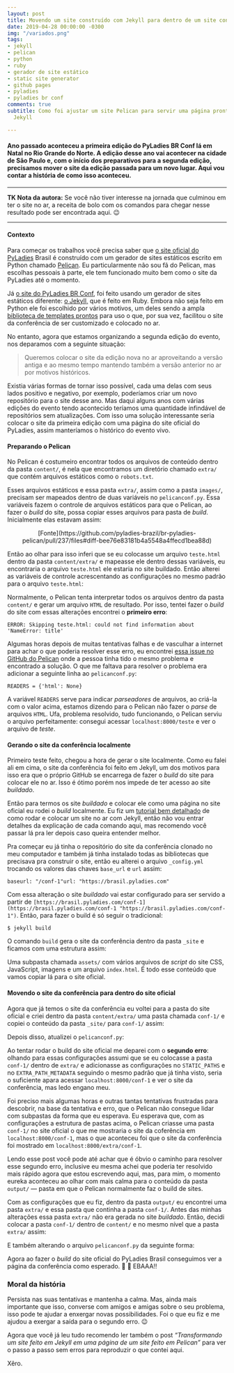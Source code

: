 ```yaml
---
layout: post
title: Movendo um site construído com Jekyll para dentro de um site construído com Pelican
date: 2019-04-28 00:00:00 -0300
img: "/variados.png"
tags:
- jekyll
- pelican
- python
- ruby
- gerador de site estático
- static site generator
- github pages
- pyladies
- pyladies br conf
comments: true
subtitle: Como foi ajustar um site Pelican para servir uma página pronta feita em
  Jekyll

---
```

#### Ano passado aconteceu a primeira edição do PyLadies BR Conf lá em Natal no Rio Grande do Norte. A edição desse ano vai acontecer na cidade de São Paulo e, com o início dos preparativos para a segunda edição, precisamos mover o site da edição passada para um novo lugar. Aqui vou contar a história de como isso aconteceu.

***

**TK Nota da autora:** Se você não tiver interesse na jornada que culminou em ter o site no ar, a receita de bolo com os comandos para chegar nesse resultado pode ser encontrada aqui. 😉

***

#### Contexto

Para começar os trabalhos você precisa saber que [o site oficial do PyLadies](http://brasil.pyladies.com/) Brasil é construído com um gerador de sites estáticos escrito em Python chamado [Pelican](https://docs.getpelican.com/en/stable/). Eu particularmente não sou fã do Pelican, mas escolhas pessoais à parte, ele tem funcionado muito bem como o site da PyLadies até o momento.

Já [o site do PyLadies BR Conf](https://pyladies-brazil.github.io/conf/), foi feito usando um gerador de sites estáticos diferente: [o Jekyll,](https://jekyllrb.com/) que é feito em Ruby. Embora não seja feito em Python ele foi escolhido por vários motivos, um deles sendo a ampla [biblioteca de templates prontos](http://jekyllthemes.org/) para uso o que, por sua vez, facilitou o site da conferência de ser customizado e colocado no ar.

No entanto, agora que estamos organizando a segunda edição do evento, nos deparamos com a seguinte situação:

> Queremos colocar o site da edição nova no ar aproveitando a versão antiga e ao mesmo tempo mantendo também a versão anterior no ar por motivos históricos.

Existia várias formas de tornar isso possível, cada uma delas com seus lados positivo e negativo, por exemplo, poderíamos criar um novo repositório para o site desse ano. Mas daqui alguns anos com várias edições do evento tendo acontecido teríamos uma quantidade infindável de repositórios sem atualizações. Com isso uma solução interessante seria colocar o site da primeira edição com uma página do site oficial do PyLadies, assim manteríamos o histórico do evento vivo.

#### Preparando o Pelican

No Pelican é costumeiro encontrar todos os arquivos de conteúdo dentro da pasta `content/`, é nela que encontramos um diretório chamado `extra/` que contém arquivos estáticos como o `robots.txt`.

Esses arquivos estáticos e essa pasta `extra/`, assim como a pasta `images/`, precisam ser mapeados dentro de duas variáveis no `pelicanconf.py`. Essa variáveis fazem o controle de arquivos estáticos para que o Pelican, ao fazer o _build_ do site, possa copiar esses arquivos para pasta de _build_. Inicialmente elas estavam assim:

<script src="[https://gist.github.com/jtemporal/33c16fbd43e7d4c1ed6e7b1fc2b8a4aa.js](https://gist.github.com/jtemporal/33c16fbd43e7d4c1ed6e7b1fc2b8a4aa.js "https://gist.github.com/jtemporal/33c16fbd43e7d4c1ed6e7b1fc2b8a4aa.js")"></script>

<center>[Fonte](https://github.com/pyladies-brazil/br-pyladies-pelican/pull/237/files#diff-bee76e83181b4a5548a4ffecd1bea88d)</center>

Então ao olhar para isso inferi que se eu colocasse um arquivo `teste.html` dentro da pasta `content/extra/` e mapeasse ele dentro dessas variáveis, eu encontraria o arquivo `teste.html` ele estaria no site buildado. Então alterei as variáveis de controle acrescentando as configurações no mesmo padrão para o arquivo `teste.html`:

Normalmente, o Pelican tenta interpretar todos os arquivos dentro da pasta `content/` e gerar um arquivo `HTML` de resultado. Por isso, tentei fazer o _build_ do site com essas alterações encontrei o **primeiro erro**:

    ERROR: Skipping teste.html: could not find information about 'NameError: title'

Algumas horas depois de muitas tentativas falhas e de vasculhar a internet para achar o que poderia resolver esse erro, eu encontrei [essa issue no GitHub do Pelican](https://github.com/getpelican/pelican/issues/1157) onde a pessoa tinha tido o mesmo problema e encontrado a solução. O que me faltava para resolver o problema era adicionar a seguinte linha ao `pelicanconf.py`:

    READERS = {'html': None}

A variável `READERS` serve para indicar _parseadores_ de arquivos, ao criá-la com o valor acima, estamos dizendo para o Pelican não fazer o _parse_ de arquivos `HTML`. Ufa, problema resolvido, tudo funcionando, o Pelican serviu o arquivo perfeitamente: consegui acessar `localhost:8000/teste` e ver o arquivo de _teste_.

#### Gerando o site da conferência localmente

Primeiro teste feito, chegou a hora de gerar o site localmente. Como eu falei ali em cima, o site da conferência foi feito em Jekyll, um dos motivos para isso era que o próprio GitHub se encarrega de fazer o _build_ do site para colocar ele no ar. Isso é ótimo porém nos impede de ter acesso ao site _buildado_.

Então para termos os site _buildado_ e colocar ele como uma página no site oficial eu rodei o _build_ localmente. Eu fiz um [tutorial bem detalhado](https://jtemporal.com/do-tema-ao-ar/) de como rodar e colocar um site no ar com Jekyll, então não vou entrar detalhes da explicação de cada comando aqui, mas recomendo você passar lá pra ler depois caso queira entender melhor.

Pra começar eu já tinha o repositório do site da conferência clonado no meu computador e também já tinha instalado todas as bibliotecas que precisava pra construir o site, então eu alterei o arquivo `_config.yml` trocando os valores das chaves `base_url` e `url` assim:

    baseurl: "/conf-1"url: "https://brasil.pyladies.com"

Com essa alteração o site _buildado_ vai estar configurado para ser servido a partir de `[https://brasil.pyladies.com/conf-1](https://brasil.pyladies.com/conf-1 "https://brasil.pyladies.com/conf-1")`. Então, para fazer o build é só seguir o tradicional:

    $ jekyll build 

O comando `build` gera o site da conferência dentro da pasta `_site` e ficamos com uma estrutura assim:

Uma subpasta chamada `assets/` com vários arquivos de _script_ do site CSS, JavaScript, imagens e um arquivo `index.html`. É todo esse conteúdo que vamos copiar lá para o site oficial.

#### Movendo o site da conferência para dentro do site oficial

Agora que já temos o site da conferência eu voltei para a pasta do site oficial e criei dentro da pasta `content/extra/` uma pasta chamada `conf-1/` e copiei o conteúdo da pasta `_site/` para `conf-1/` assim:

Depois disso, atualizei o `pelicanconf.py`:

Ao tentar rodar o build do site oficial me deparei com o **segundo erro**: olhando para essas configurações assumi que se eu colocasse a pasta `conf-1/` dentro de `extra/` e adicionasse as configurações no `STATIC_PATHS` e no `EXTRA_PATH_METADATA` seguindo o mesmo padrão que já tinha visto, seria o suficiente apara acessar `localhost:8000/conf-1` e ver o site da conferência, mas ledo engano meu.

Foi preciso mais algumas horas e outras tantas tentativas frustradas para descobrir, na base da tentativa e erro, que o Pelican não consegue lidar com subpastas da forma que eu esperava. Eu esperava que, com as configurações a estrutura de pastas acima, o Pelican criasse uma pasta `conf-1/` no site oficial o que me mostraria o site da coferência em `localhost:8000/conf-1`, mas o que aconteceu foi que o site da conferência foi mostrado em `localhost:8000/extra/conf-1`.

Lendo esse post você pode até achar que é óbvio o caminho para resolver esse segundo erro, inclusive eu mesma achei que poderia ter resolvido mais rápido agora que estou escrevendo aqui, mas, para mim, o momento eureka aconteceu ao olhar com mais calma para o conteúdo da pasta `output/` — pasta em que o Pelican normalmente faz o build de sites.

Com as configurações que eu fiz, dentro da pasta `output/` eu encontrei uma pasta `extra/` e essa pasta que continha a pasta `conf-1/`. Antes das minhas alterações essa pasta `extra/` não era gerada no site _buildado_. Então, decidi colocar a pasta `conf-1/` dentro de `content/` e no mesmo nível que a pasta `extra/` assim:

E também alterando o arquivo `pelicanconf.py` da seguinte forma:

Agora ao fazer o _build_ do site oficial do PyLadies Brasil conseguimos ver a página da conferência como esperado. 🎉 🎉 EBAAA!!

### Moral da história

Persista nas suas tentativas e mantenha a calma. Mas, ainda mais importante que isso, converse com amigos e amigas sobre o seu problema, isso pode te ajudar a enxergar novas possibilidades. Foi o que eu fiz e me ajudou a exergar a saída para o segundo erro. 😉

Agora que você já leu tudo recomendo ler também o post _“Transformando um site feito em Jekyll em uma página de um site feito em Pelican”_ para ver o passo a passo sem erros para reproduzir o que contei aqui.

Xêro.